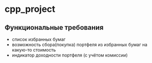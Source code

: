 # cpp_project

## Функциональные требования

- список избранных бумаг
- возможность сбора(покупка) портфеля из избранных бумаг на какую-то стоимость 
- индикатор доходности портфеля (с учётом комиссии)
